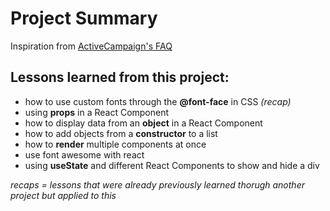 # Project Summary

Inspiration from [ActiveCampaign's FAQ](https://www.activecampaign.com/about/faq)

## Lessons learned from this project:

-   how to use custom fonts through the **@font-face** in CSS _(recap)_
-   using **props** in a React Component
-   how to display data from an **object** in a React Component
-   how to add objects from a **constructor** to a list
-   how to **render** multiple components at once
-   use font awesome with react
-   using **useState** and different React Components to show and hide a div

_recaps = lessons that were already previously learned thorugh another project but applied to this_

